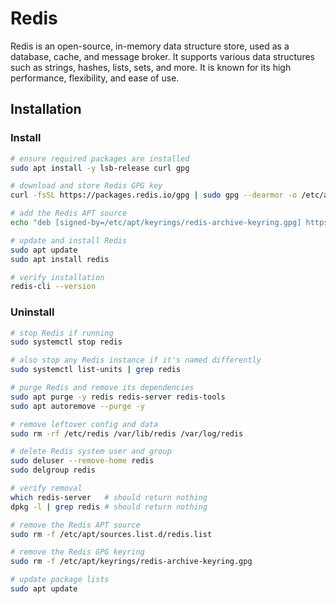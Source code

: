 # Redis

Redis is an open-source, in-memory data structure store, used as a database,
cache, and message broker. It supports various data structures such as strings,
hashes, lists, sets, and more. It is known for its high performance, flexibility,
and ease of use.

## Installation

### Install

```bash
# ensure required packages are installed
sudo apt install -y lsb-release curl gpg

# download and store Redis GPG key
curl -fsSL https://packages.redis.io/gpg | sudo gpg --dearmor -o /etc/apt/keyrings/redis-archive-keyring.gpg

# add the Redis APT source
echo "deb [signed-by=/etc/apt/keyrings/redis-archive-keyring.gpg] https://packages.redis.io/deb $(lsb_release -cs) main" | sudo tee /etc/apt/sources.list.d/redis.list

# update and install Redis
sudo apt update
sudo apt install redis

# verify installation
redis-cli --version
```

### Uninstall

```bash
# stop Redis if running
sudo systemctl stop redis

# also stop any Redis instance if it's named differently
sudo systemctl list-units | grep redis

# purge Redis and remove its dependencies
sudo apt purge -y redis redis-server redis-tools
sudo apt autoremove --purge -y

# remove leftover config and data
sudo rm -rf /etc/redis /var/lib/redis /var/log/redis

# delete Redis system user and group
sudo deluser --remove-home redis
sudo delgroup redis

# verify removal
which redis-server   # should return nothing
dpkg -l | grep redis # should return nothing

# remove the Redis APT source
sudo rm -f /etc/apt/sources.list.d/redis.list

# remove the Redis GPG keyring
sudo rm -f /etc/apt/keyrings/redis-archive-keyring.gpg

# update package lists
sudo apt update
```

